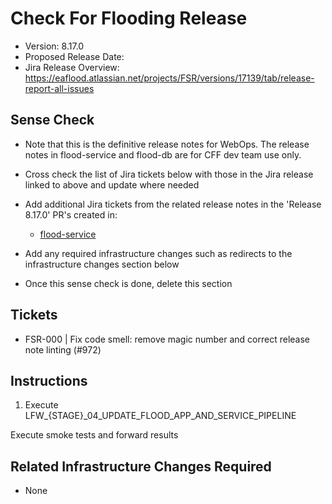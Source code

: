# Check For Flooding Release

- Version: 8.17.0
- Proposed Release Date: 
- Jira Release Overview: https://eaflood.atlassian.net/projects/FSR/versions/17139/tab/release-report-all-issues

## Sense Check

- Note that this is the definitive release notes for WebOps. The release notes in flood-service and flood-db are for CFF dev team use only.
- Cross check the list of Jira tickets below with those in the Jira release linked to above and update where needed
- Add additional Jira tickets from the related release notes in the 'Release 8.17.0' PR's created in:
  - [flood-service](https://github.com/DEFRA/flood-service)

- Add any required infrastructure changes such as redirects to the infrastructure changes section below
- Once this sense check is done, delete this section

## Tickets


  
- FSR-000 | Fix code smell: remove magic number and correct release note linting (#972)
  


## Instructions


1. Execute LFW_{STAGE}_04_UPDATE_FLOOD_APP_AND_SERVICE_PIPELINE


Execute smoke tests and forward results

## Related Infrastructure Changes Required

- None
